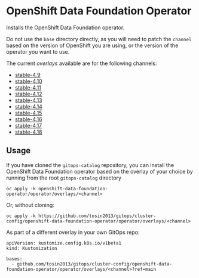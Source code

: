 # OpenShift Data Foundation Operator

Installs the OpenShift Data Foundation operator.

Do not use the `base` directory directly, as you will need to patch the `channel` based on the version of OpenShift you are using, or the version of the operator you want to use.

The current *overlays* available are for the following channels:
* [stable-4.9](operator/overlays/stable-4.9)
* [stable-4.10](operator/overlays/stable-4.10)
* [stable-4.11](operator/overlays/stable-4.11)
* [stable-4.12](operator/overlays/stable-4.12)
* [stable-4.13](operator/overlays/stable-4.13)
* [stable-4.14](operator/overlays/stable-4.14)
* [stable-4.15](operator/overlays/stable-4.15)
* [stable-4.16](operator/overlays/stable-4.16)
* [stable-4.17](operator/overlays/stable-4.17)
* [stable-4.18](operator/overlays/stable-4.18)
## Usage

If you have cloned the `gitops-catalog` repository, you can install the OpenShift Data Foundation operator based on the overlay of your choice by running from the root `gitops-catalog` directory

```
oc apply -k openshift-data-foundation-operator/operator/overlays/<channel>
```

Or, without cloning:

```
oc apply -k https://github.com/tosin2013/gitops/cluster-config/openshift-data-foundation-operator/operator/overlays/<channel>
```

As part of a different overlay in your own GitOps repo:

```
apiVersion: kustomize.config.k8s.io/v1beta1
kind: Kustomization

bases:
  - github.com/tosin2013/gitops/cluster-config/openshift-data-foundation-operator/operator/overlays/<channel>?ref=main
```
